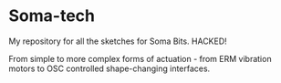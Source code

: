 # Soma-tech

My repository for all the sketches for Soma Bits. HACKED!

From simple to more complex forms of actuation - from ERM vibration motors to OSC controlled shape-changing interfaces.
